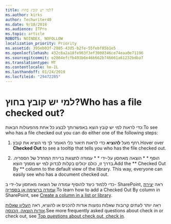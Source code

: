 ```yaml
---
title: למי יש קובץ בחוץ?
ms.author: kirks
author: Techwriter40
ms.date: 9/10/2018
ms.audience: ITPro
ms.topic: article
ROBOTS: NOINDEX, NOFOLLOW
localization_priority: Priority
ms.assetid: 395eb03f-2885-43d5-b2fe-55febf85b1e5
ms.openlocfilehash: 432c8a2a18fe903f3ef3000346ce74eaa0e71196
ms.sourcegitcommit: e2864efcfb493b6e46b662b746661a61232bdba7
ms.translationtype: MT
ms.contentlocale: he-IL
ms.lasthandoff: 01/24/2019
ms.locfileid: "29472205"
---
```

# <a name="who-has-a-file-checked-out"></a><span data-ttu-id="116e3-102">למי יש קובץ בחוץ?</span><span class="sxs-lookup"><span data-stu-id="116e3-102">Who has a file checked out?</span></span>

<span data-ttu-id="116e3-103">כדי לראות למי יש קובץ הוצא באפשרותך לבצע כל אחת מהפעולות הבאות:</span><span class="sxs-lookup"><span data-stu-id="116e3-103">To see who has a file checked out you can do either one of the following steps:</span></span>
  
1. <span data-ttu-id="116e3-104">רחף מעל **להוציא** כדי לראות תיאור כלי האומר לך מי הוציא את קובץ.</span><span class="sxs-lookup"><span data-stu-id="116e3-104">Hover over **Checked Out** to see a tooltip that tells you who has the file checked out.</span></span> 
    
2. <span data-ttu-id="116e3-p101">הוסף \* \* הוצאה מאחסון על-ידי \* \* עמודה לתצוגת ברירת המחדל של הספריה. בדרך זו, כולם יכולים בקלות לבדוק למי יש מסמך הוצא.</span><span class="sxs-lookup"><span data-stu-id="116e3-p101">Add the \*\* Checked Out By \*\* column to the default view of the library. This way, everyone can easily see who has a document checked out.</span></span> 
    
<span data-ttu-id="116e3-107">כדי ללמוד כיצד להוסיף עמודה של הוצאה מאחסון על-ידי ב- SharePoint, ראה [יצירת עמודה ברשימה או בספריה](https://go.microsoft.com/fwlink/?linkid=2019591).</span><span class="sxs-lookup"><span data-stu-id="116e3-107">To learn how to add a Checked Out By column in SharePoint, see [Create a column in a list or library](https://go.microsoft.com/fwlink/?linkid=2019591).</span></span> 
  
<span data-ttu-id="116e3-108">ראה יותר לעתים קרובות שאלות נפוצות אודות להכניס או להוציא, ראה [העליון שאלות אודות הוצאה, הכנסה](https://go.microsoft.com/fwlink/?linkid=2018786).</span><span class="sxs-lookup"><span data-stu-id="116e3-108">See more frequently asked questions about check in or check out, see [Top questions about check out, check in](https://go.microsoft.com/fwlink/?linkid=2018786).</span></span>
  

